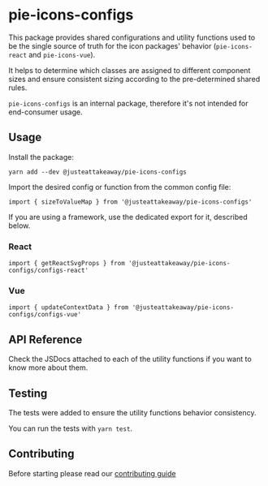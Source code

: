 # pie-icons-configs

This package provides shared configurations and utility functions used to be the single source of truth for the icon packages' behavior (`pie-icons-react` and `pie-icons-vue`).

It helps to determine which classes are assigned to different component sizes and ensure consistent sizing according to the pre-determined shared rules.

`pie-icons-configs` is an internal package, therefore it's not intended for end-consumer usage.

## Usage

Install the package:

`yarn add --dev @justeattakeaway/pie-icons-configs`

Import the desired config or function from the common config file:

`import { sizeToValueMap } from '@justeattakeaway/pie-icons-configs'`

If you are using a framework, use the dedicated export for it, described below.

### React

`import { getReactSvgProps } from '@justeattakeaway/pie-icons-configs/configs-react'`

### Vue

`import { updateContextData } from '@justeattakeaway/pie-icons-configs/configs-vue'`


## API Reference

Check the JSDocs attached to each of the utility functions if you want to know more about them.

## Testing

The tests were added to ensure the utility functions behavior consistency.

You can run the tests with `yarn test`.


## Contributing

Before starting please read our [contributing guide](https://pie.design/engineers/contributing/)
